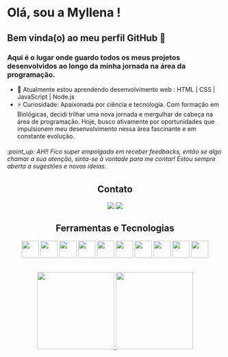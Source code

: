 # Olá, sou a Myllena ! 
 ## Bem vinda(o) ao meu perfil GitHub 👋

 ### Aqui é o lugar onde guardo todos os meus projetos desenvolvidos ao longo da minha jornada na área da programação.



- 🌱 Atualmente estou aprendendo desenvolvimento web : HTML | CSS | JavaScript | Node.js
- ⚡ Curiosidade: Apaixonada por ciência e tecnologia. Com formação em Biológicas, decidi trilhar uma nova jornada e mergulhar de cabeça na área de programação. Hoje, busco ativamente por oportunidades que impulsionem meu desenvolvimento nessa área fascinante e em constante evolução. 

<h6> :point_up: AH!! Fico super empolgada em receber feedbacks, então se algo chamar a sua atenção, sinta-se à vontade para me contar! Estou sempre aberta a sugestões e novas ideias. </h6> 

<div align="center">

## Contato

<div>
  <a href = "mirandamartins05@gmail.com"><img src="https://img.shields.io/badge/Gmail-D14836?style=for-the-badge&logo=gmail&logoColor=white" target="_blank"></a>
  <a href="https://www.linkedin.com/in/myllenamirandamartins/" target="_blank"><img src="https://img.shields.io/badge/-LinkedIn-%230077B5?style=for-the-badge&logo=linkedin&logoColor=white" target="_blank"></a>
</div>



## Ferramentas e Tecnologias

<div>
<img src="https://cdn.jsdelivr.net/gh/devicons/devicon/icons/trello/trello-plain.svg" width="40" height="40" />   
<img src="https://cdn.jsdelivr.net/gh/devicons/devicon/icons/figma/figma-original.svg" width="40" height="40" />
<img src="https://cdn.jsdelivr.net/gh/devicons/devicon/icons/javascript/javascript-original.svg" width="40" height="40" />
<img src="https://cdn.jsdelivr.net/gh/devicons/devicon/icons/css3/css3-original-wordmark.svg" width="40" height="40" />
<img src="https://cdn.jsdelivr.net/gh/devicons/devicon/icons/html5/html5-original-wordmark.svg" width="40" height="40" />
<img src="https://cdn.jsdelivr.net/gh/devicons/devicon/icons/git/git-original.svg" width="40" height="40" />
<img src="https://cdn.jsdelivr.net/gh/devicons/devicon/icons/nodejs/nodejs-original.svg" width="40" height="40" />
<img src="https://cdn.jsdelivr.net/gh/devicons/devicon/icons/firebase/firebase-plain.svg" width="40" height="40" />
<img src="https://cdn.jsdelivr.net/gh/devicons/devicon/icons/vscode/vscode-original.svg" width="40" height="40" />
<img src="https://cdn.jsdelivr.net/gh/devicons/devicon/icons/jest/jest-plain.svg" width="40" height="40" />
</div>

##
<div>
<a href="https://github.com/myllenammartins">
<img height="180em" src="https://github-readme-stats.vercel.app/api/top-langs/?username=myllenammartins&layout=compact&langs_count=7&theme=tokyonight"/>
<img height="180em" src="https://github-readme-stats.vercel.app/api?username=myllenammartins&show_icons=true&theme=tokyonight&include_all_commits=true&count_private=true"/>
</div>

